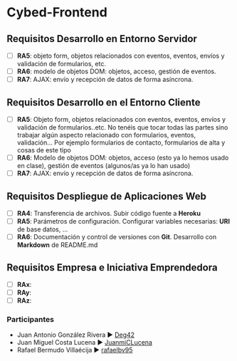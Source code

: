 # Cybed-Frontend

## Requisitos Desarrollo en Entorno Servidor

- [ ] __RA5__: objeto form, objetos relacionados con eventos, eventos, envíos y validación de formularios, etc.
- [ ] __RA6__: modelo de objetos DOM: objetos, acceso, gestión de eventos.
- [ ] __RA7__: AJAX: envío y recepción de datos de forma asíncrona.

## Requisitos Desarrollo en el Entorno Cliente

- [ ] __RA5__: Objeto form, objetos relacionados con eventos, eventos, envíos y validación de formularios..etc. No tenéis que tocar todas las partes sino trabajar algún aspecto relacionado con formularios, eventos, validación... Por ejemplo formularios de contacto, formularios de alta y cosas de este tipo 
- [ ] __RA6__: Modelo de objetos DOM: objetos, acceso (esto ya lo hemos usado en clase), gestión de eventos (algunos/as ya lo han usado)
- [ ] __RA7__: AJAX: envío y recepción de datos de forma asíncrona.

## Requisitos Despliegue de Aplicaciones Web

- [ ] __RA4__: Transferencia de archivos. Subir código fuente a __Heroku__
- [ ] __RA5__: Parámetros de configuración. Configurar variables necesarias: __URI__ de base datos, ...
- [ ] __RA6__: Documentación y control de versiones con __Git__. Desarrollo con __Markdown__ de README.md 

## Requisitos Empresa e Iniciativa Emprendedora

- [ ] __RAx__: 
- [ ] __RAy__: 
- [ ] __RAz__:  

### Participantes
- Juan Antonio González Rivera ► [Deg42](https://github.com/Deg42)
- Juan Miguel Costa Lucena ► [JuanmiCLucena](https://github.com/JuanmiCLucena)
- Rafael Bermudo Villaécija ► [rafaelbv95](https://github.com/rafaelbv95)
